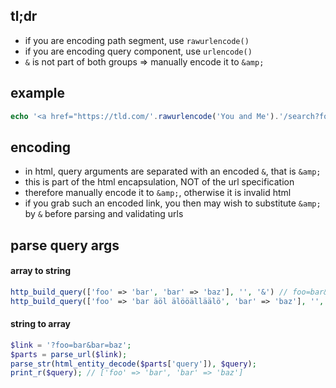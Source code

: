## tl;dr

- if you are encoding path segment, use `rawurlencode()`
- if you are encoding query component, use `urlencode()`
- `&` is not part of both groups => manually encode it to `&amp;`

## example

```php
echo '<a href="https://tld.com/'.rawurlencode('You and Me').'/search?foo='.urlencode('First string').'&amp;bar='.urlencode('Second string').'">Hier klicken</a>';
```

## encoding

- in html, query arguments are separated with an encoded `&`, that is `&amp;`
- this is part of the html encapsulation, NOT of the url specification
- therefore manually encode it to `&amp;`, otherwise it is invalid html
- if you grab such an encoded link, you then may wish to substitute `&amp;` by `&` before parsing and validating urls

## parse query args

#### array to string
```php
http_build_query(['foo' => 'bar', 'bar' => 'baz'], '', '&') // foo=bar&bar=baz
http_build_query(['foo' => 'bar äöl älööälläälö', 'bar' => 'baz'], '', '&amp;') // foo=bar&amp;bar=baz (use this when you want to output it inside a html link)
```

#### string to array
```php
$link = '?foo=bar&bar=baz';
$parts = parse_url($link);
parse_str(html_entity_decode($parts['query']), $query);
print_r($query); // ['foo' => 'bar', 'bar' => 'baz']
```